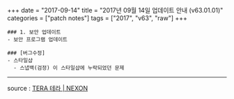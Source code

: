 +++
date = "2017-09-14"
title = "2017년 09월 14일 업데이트 안내 (v63.01.01)"
categories = ["patch notes"]
tags = ["2017", "v63", "raw"]
+++

```
### 1. 보안 업데이트
- 보안 프로그램 업데이트

### [버그수정]
- 스타일샵
  - 스냅백(검정) 이 스타일샵에 누락되었던 문제
```

----

source : [TERA 테라 | NEXON](http://tera.nexon.com/news/update/view.aspx?n4articlesn=297)